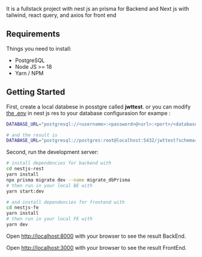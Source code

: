 It is a fullstack project with nest js an prisma for Backend and Next js with tailwind, react query, and axios for front end

## Requirements

Things you need to install:

- PostgreSQL
- Node JS >= 18
- Yarn / NPM

## Getting Started

First, create a local databese in posstgre called **jwttest**.
or you can modify [the .env](https://github.com/mahmadakbar/fullstackNextNest/blob/main/nestjs-rest/.env) in nest js res to your database configurasion
for exampe :
```bash
DATABASE_URL="postgresql://<username>:<password>@<url>:<port>/<database>?schema=public"

# and the result is
DATABASE_URL="postgresql://postgres:root@localhost:5432/jwttest?schema=public"
```

Second, run the development server:

```bash
# install dependencies for backend with
cd nestjs-rest
yarn install
npx prisma migrate dev --name migrate_dbPrisma
# then run in your local BE with
yarn start:dev

# and install dependencies for frontend with
cd nestjs-fe
yarn install
# then run in your local FE with
yarn dev
```

Open [http://localhost:8000](http://localhost:8000) with your browser to see the result BackEnd.

Open [http://localhost:3000](http://localhost:3000) with your browser to see the result FrontEnd.
